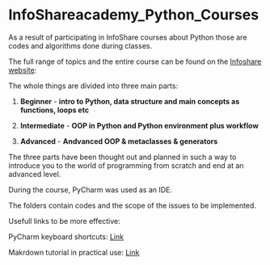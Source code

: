 # InfoShareacademy_Python_Courses


As a result of participating in InfoShare courses about Python those are codes and algorithms done during classes.

The full range of topics and the entire course can be found on the [Infoshare website](https://www.infoshareacademy.online/):

The whole things are divided into three main parts:


  1. **Beginner** - **intro to Python, data structure and main concepts as functions, loops etc**

  2. **Intermediate** - **OOP in Python and Python environment plus workflow**

  3. **Advanced** - **Andvanced OOP & metaclasses & generators**


The three parts have been thought out and planned in such a way to introduce you to the world of programming from scratch and end at an advanced level.

During the course, PyCharm was used as an IDE.

The folders contain codes and the scope of the issues to be implemented.

Usefull links to be more effective:


PyCharm keyboard shortcuts: [Link](https://resources.jetbrains.com/storage/products/pycharm/docs/PyCharm_ReferenceCard.pdf?_ga=2.4074742.73565829.1637273104-758180746.1636700692)


Makrdown tutorial in practical use: [Link](https://www.youtube.com/watch?v=FEa2diI2qgA&ab_channel=BryanJenks)


